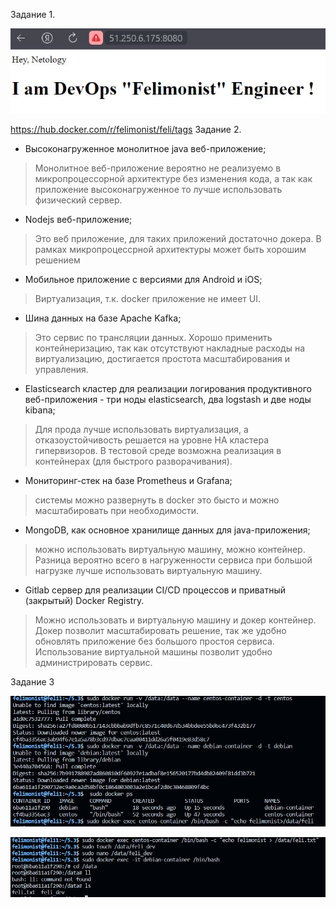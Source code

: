 Задание 1.

![slave](https://github.com/felimonist/05-virt-03-docker/blob/main/img/1.JPG)

https://hub.docker.com/r/felimonist/feli/tags
Задание 2.

- Высоконагруженное монолитное java веб-приложение;

> Монолитное веб-приложение вероятно не реализуемо в микропроцессорной архитектуре без изменения кода, а так как приложение высоконагруженное то лучше использовать физический сервер.
- Nodejs веб-приложение;

> Это веб приложение, для таких приложений достаточно докера. В рамках микропроцессрной архитектуры может быть хорошим решением
- Мобильное приложение c версиями для Android и iOS;

> Виртуализация, т.к. docker приложение не имеет UI.
- Шина данных на базе Apache Kafka;

> Это сервис по трансляции данных. Хорошо применить контейнеризацию, так как отсутствуют накладные расходы на виртуализацию, достигается простота масштабирования и управления. 
- Elasticsearch кластер для реализации логирования продуктивного веб-приложения - три ноды elasticsearch, два logstash и две ноды kibana;

> Для прода лучше использовать виртуализация, а отказоустойчивость решается на уровне HA кластера гипервизоров. В тестовой среде возможна реализация в контейнерах (для быстрого разворачивания).
- Мониторинг-стек на базе Prometheus и Grafana;

> системы можно развернуть в docker это бысто и можно масштабировать при необходимости.
- MongoDB, как основное хранилище данных для java-приложения;

> можно использовать виртуальную машину, можно контейнер. Разница вероятно всего в нагруженности сервиса при большой нагрузке лучше использовать виртуальную машину.
- Gitlab сервер для реализации CI/CD процессов и приватный (закрытый) Docker Registry.

> Можно использовать и виртуальную машину и докер контейнер. Докер позволит масштабировать решение, так же удобно обновлять приложение без большого простоя сервиса.
> Использование виртуальной машины позволит удобно администрировать сервис.

Задание 3

![slave](https://github.com/felimonist/05-virt-03-docker/blob/main/img/3.JPG)

![slave](https://github.com/felimonist/05-virt-03-docker/blob/main/img/3.1.JPG)
